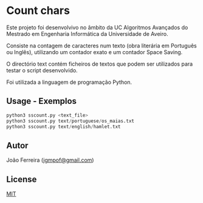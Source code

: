 # Count chars

Este projeto foi desenvolvivo no âmbito da UC Algoritmos Avançados do Mestrado em Engenharia Informática da Universidade de Aveiro.

Consiste na contagem de caracteres num texto (obra literária em Português ou Inglês), utilizando um contador exato e um contador Space Saving.

O directório text contém ficheiros de textos que podem ser utilizados para testar o script desenvolvido. 

Foi utilizada a linguagem de programação Python. 

## Usage - Exemplos

```python
python3 sscount.py <text_file>
python3 sscount.py text/portuguese/os_maias.txt
python3 sscount.py text/english/hamlet.txt
```


## Autor
João Ferreira (jgmpof@gmail.com)


## License
[MIT](https://choosealicense.com/licenses/mit/)
